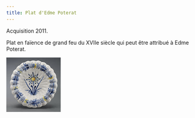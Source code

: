 ```yaml
---
title: Plat d'Edme Poterat
---
```


Acquisition 2011.

Plat en faïence de grand feu du XVIIe siècle qui peut être attribué à Edme Poterat.

![Plat en faïence de grand feu du XVIIe siècle qui peut être attribué à Edme Poterat.](/fichiers/oeuvres/2011-plat.jpg)
